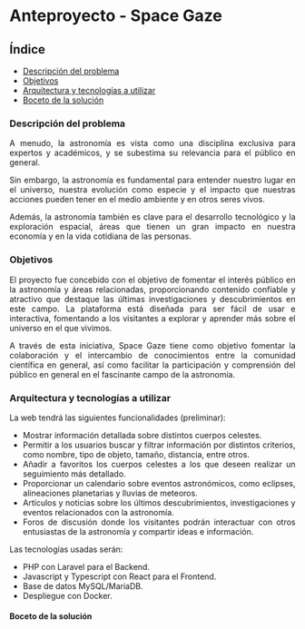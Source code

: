 <div align="justify">
  
# Anteproyecto - Space Gaze
  
## Índice

- [Descripción del problema](#descripción-del-problema)
- [Objetivos](#objetivos)
- [Arquitectura y tecnologías a utilizar](#arquitectura-y-tecnologías-a-utilizar)
- [Boceto de la solución](#boceto-de-la-solución)
  
### Descripción del problema

A menudo, la astronomía es vista como una disciplina exclusiva para expertos y académicos, y se subestima su relevancia para el público en general. 
  
Sin embargo, la astronomía es fundamental para entender nuestro lugar en el universo, nuestra evolución como especie y el impacto que nuestras acciones pueden tener en el medio ambiente y en otros seres vivos. 
  
Además, la astronomía también es clave para el desarrollo tecnológico y la exploración espacial, áreas que tienen un gran impacto en nuestra economía y en la vida cotidiana de las personas. 
 
### Objetivos

El proyecto fue concebido con el objetivo de fomentar el interés público en la astronomía y áreas relacionadas, proporcionando contenido confiable y atractivo que destaque las últimas investigaciones y descubrimientos en este campo. La plataforma está diseñada para ser fácil de usar e interactiva, fomentando a los visitantes a explorar y aprender más sobre el universo en el que vivimos.

A través de esta iniciativa, Space Gaze tiene como objetivo fomentar la colaboración y el intercambio de conocimientos entre la comunidad científica en general, así como facilitar la participación y comprensión del público en general en el fascinante campo de la astronomía.
  
### Arquitectura y tecnologías a utilizar

La web tendrá las siguientes funcionalidades (preliminar):

- Mostrar información detallada sobre distintos cuerpos celestes.
- Permitir a los usuarios buscar y filtrar información por distintos criterios, como nombre, tipo de objeto, tamaño, distancia, entre otros.
- Añadir a favoritos los cuerpos celestes a los que deseen realizar un seguimiento más detallado.
- Proporcionar un calendario sobre eventos astronómicos, como eclipses, alineaciones planetarias y lluvias de meteoros.
- Artículos y noticias sobre los últimos descubrimientos, investigaciones y eventos relacionados con la astronomía.
- Foros de discusión donde los visitantes podrán interactuar con otros entusiastas de la astronomía y compartir ideas e información.

Las tecnologías usadas serán:

- PHP con Laravel para el Backend.
- Javascript y Typescript con React para el Frontend.
- Base de datos MySQL/MariaDB.
- Despliegue con Docker.

#### Boceto de la solución
  
  
</div>